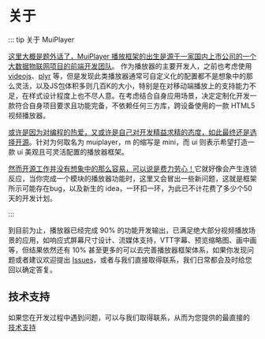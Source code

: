 # 关于

::: tip 关于 MuiPlayer

<u>这里大概是题外话了，MuiPlayer 播放框架的出生是源于一家国内上市公司的一个大数据物联网项目的前端开发团队</u>。
作为播放器的主要开发人，之前也考虑使用 [videojs](https://videojs.com/)、[plyr](https://plyr.io/) 等，但是发现此类播放器通常可自定义化的配置都不是想象中的那么灵活，以及JS包体积多则几百K的大小，特别是在对移动端播放上的支持能力不足，在样式设计程度上也不尽人意。在考虑结合自身应用场景，决定定制化开发一款符合自身项目要求且功能完备，不依赖任何三方库，跨设备使用的一款 HTML5 视频播放器。

<u>或许是因为对编程的热爱，又或许是自己对开发精益求精的态度，如此最终还是选择开源</u>。针对为何取名为 muiplayer，m 的缩写是 mini，而 ui 则表示希望打造一款 ui 美观且可灵活配置的播放器框架。

<u>然而开源工作并没有想象中的那么容易，可以说是费力劳心！</u>它就好像会产生连锁反应，当你完成一个模块的播放器功能时，这里又会冒出一些新问题，这就是框架所示可能存在bug，以及新生的 idea，一环扣一环，为此已不计花费了多少个50天的开发计划。

:::

到目前为止，播放器已经完成 90% 的功能开发输出，已满足绝大部分视频播放场景的应用，如响应式屏幕尺寸设计、流媒体支持，VTT字幕、预览缩略图、画中画等，但结果依然还有 10% 甚至更多的可以去完善播放器框架体系，如果你发现问题或者建议欢迎提出 [Issues](https://github.com/muiplayer/hello-muiplayer/issues)，或者与我们直接取得联系，我们日常都会及时给您回以确定答复。



## 技术支持

如果您在开发过程中遇到问题，可以与我们取得联系，从而为您提供的最直接的 [技术支持](https://www.syjshare.com/res/W87H0VBD)</u>

